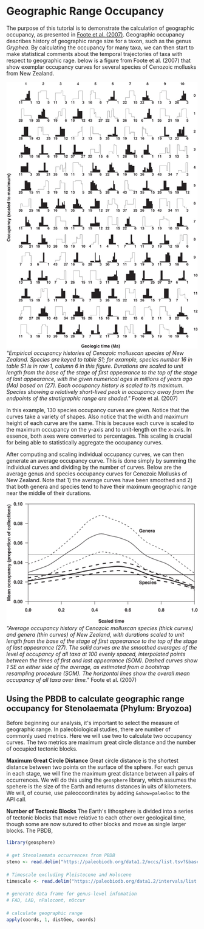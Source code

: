 # Geographic Range Occupancy
The purpose of this tutorial is to demonstrate the calculation of geographic occupancy, as presented in [Foote et al. (2007)](http://doi.org/10.1126/science.1146303). Geographic occupancy describes history of geographic range size for a taxon, such as the genus *Gryphea*. By calculating the occupancy for many taxa, we can then start to make statistical comments about the temporal trajectories of taxa with respect to geographic rage. below is a figure from Foote et al. (2007) that show exemplar occupancy curves for several species of Cenozoic mollusks from New Zealand.

![Fig 1 Foote *et al.* (2007)](Foote07Fig1.jpg)
*"Empirical occupancy histories of Cenozoic molluscan species of New Zealand. Species are keyed to table S1; for example, species number 16 in table S1 is in row 1, column 6 in this figure. Durations are scaled to unit length from the base of the stage of first appearance to the top of the stage of last appearance, with the given numerical ages in millions of years ago (Ma) based on (27). Each occupancy history is scaled to its maximum. Species showing a relatively short-lived peak in occupancy away from the endpoints of the stratigraphic range are shaded."* Foote et al. (2007)

In this example, 130 species occupancy curves are given. Notice that the curves take a variety of shapes. Also notice that the width and maximum height of each curve are the same. This is because each curve is scaled to the maximum occupancy on the y-axis and to unit-length on the x-axis. In essence, both axes were converted to percentages. This scaling is crucial for being able to statistically aggregate the occupancy curves. 

After computing and scaling individual occupancy curves, we can then generate an average occupancy curve. This is done simply by summing the individual curves and dividing by the number of curves. Below are the average genus and species occupancy curves for Cenozoic Mollusks of New Zealand. Note that 1) the average curves have been smoothed and 2) that both genera and species tend to have their maximum geographic range near the middle of their durations.

![Fig 2 Foote *et al.* (2007)](Foote07Fig2.jpg)
*"Average occupancy history of Cenozoic molluscan species (thick curves) and genera (thin curves) of New Zealand, with durations scaled to unit length from the base of the stage of first appearance to the top of the stage of last appearance (27). The solid curves are the smoothed averages of the level of occupancy of all taxa at 100 evenly spaced, interpolated points between the times of first and last appearance (SOM). Dashed curves show 1 SE on either side of the average, as estimated from a bootstrap resampling procedure (SOM). The horizontal lines show the overall mean occupancy of all taxa over time."* Foote et al. (2007)


## Using the PBDB to calculate geographic range occupancy for Stenolaemata (Phylum: Bryozoa)

Before beginning our analysis, it's important to select the measure of geographic range. In paleobiological studies, there are number of commonly used metrics. Here we will use two to calculate two occupancy curves. The two metrics are maximum great circle distance and the number of occupied tectonic blocks.

**Maximum Great Circle Distance** Great circle distance is the shortest distance between two points on the surface of the sphere. For each genus in each stage, we will fine the maximum great distance between all pairs of occurrences. We will do this using the ``geosphere`` library, which assumes the spehere is the size of the Earth and returns distances in uits of kilometers. We will, of course, use paleocoordinates by adding ``&show=paleoloc`` to the API call. 

**Number of Tectonic Blocks** The Earth's lithosphere is divided into a series of tectonic blocks that move relative to each other over geological time, though some are now sutured to other blocks and move as single larger blocks. The PBDB, 


```` r
library(geosphere)

# get Stenolaemata occurrences from PBDB
steno <- read.delim("https://paleobiodb.org/data1.2/occs/list.tsv?&base_name=Stenolaemata&idreso=lump_genus&show=class,paleoloc")

# Timescale excluding Pleistocene and Holocene
timescale <- read.delim("https://paleobiodb.org/data1.2/intervals/list.tsv?scale_level=5&min_ma=2.588")

# generate data frame for genus-level infomation
# FAD, LAD, nPalocont, nOccur 

# calculate geographic range 
apply(coords, 1, distGeo, coords)


````